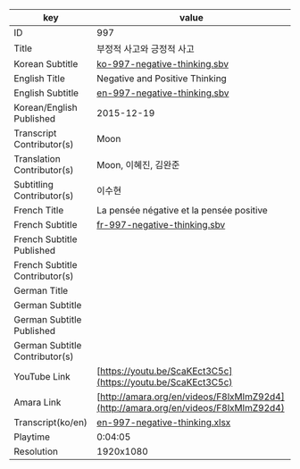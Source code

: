|  key  |  value  |
|-------|---------|
| ID            | 997 |
| Title         | 부정적 사고와 긍정적 사고 |
| Korean Subtitle | [ko-997-negative-thinking.sbv](https://github.com/jungtosociety/dharma-qna/raw/master/sub/997/ko-997-negative-thinking.sbv) |
| English Title | Negative and Positive Thinking |
| English Subtitle | [en-997-negative-thinking.sbv](https://github.com/jungtosociety/dharma-qna/raw/master/sub/997/en-997-negative-thinking.sbv) |
| Korean/English Published     | 2015-12-19 |
| Transcript Contributor(s)   | Moon |
| Translation Contributor(s)   | Moon, 이혜진, 김완준 |
| Subtitling Contributor(s)   | 이수현 |
| French Title | La pensée négative et la pensée positive |
| French Subtitle | [fr-997-negative-thinking.sbv](https://github.com/jungtosociety/dharma-qna/raw/master/sub/997/fr-997-negative-thinking.sbv) |
| French Subtitle Published |  |
| French Subtitle Contributor(s) |  |
| German Title |  |
| German Subtitle |  |
| German Subtitle Published |  |
| German Subtitle Contributor(s) |  |
| YouTube Link  | [https://youtu.be/ScaKEct3C5c](https://youtu.be/ScaKEct3C5c) |
| Amara Link    | [http://amara.org/en/videos/F8lxMlmZ92d4](http://amara.org/en/videos/F8lxMlmZ92d4) |
| Transcript(ko/en) | [en-997-negative-thinking.xlsx](https://github.com/jungtosociety/dharma-qna/raw/master/sub/997/en-997-negative-thinking.xlsx) |
| Playtime | 0:04:05 |
| Resolution | 1920x1080|
